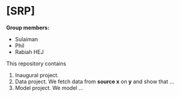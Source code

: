# \[SRP\]

**Group members:**
- Sulaiman
- Phil
- Rabiah
HEJ

This repository contains  
1. Inaugural project. 
2. Data project. We fetch data from **source x** on **y** and show that ...
3. Model project. We model ...
